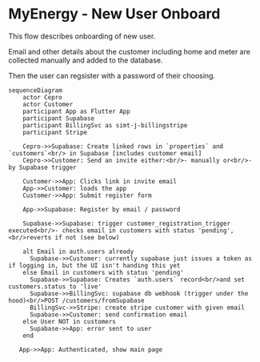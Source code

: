 # MyEnergy - New User Onboard

This flow describes onboarding of new user.

Email and other details about the customer including home and meter are collected manually and added to the database.

Then the user can regsister with a password of their choosing.

```mermaid
sequenceDiagram
    actor Cepro
    actor Customer
    participant App as Flutter App
    participant Supabase
    participant BillingSvc as simt-j-billingstripe 
    participant Stripe
    
    Cepro->>Supabase: Create linked rows in `properties` and `customers`<br/> in Supabase [includes customer email]
    Cepro->>Customer: Send an invite either:<br/>- manually or<br/>- by Supabase trigger
    
    Customer->>App: Clicks link in invite email
    App->>Customer: loads the app
    Customer->>App: Submit register form
    
    App->>Supabase: Register by email / password

    Supabase->>Supabase: trigger customer_registration_trigger executed<br/>- checks email in customers with status 'pending',<br/>reverts if not (see below)

    alt Email in auth.users already
      Supabase->>Customer: currently supabase just issues a token as if logging in, but the UI isn't handing this yet
    else Email in customers with status 'pending'
      Supabase->>Supabase: Creates `auth.users` record<br/>and set customers.status to 'live'
      Supabase->>BillingSvc: supabase db webhook (trigger under the hood)<br/>POST /customers/fromSupabase
      BillingSvc->>Stripe: create stripe customer with given email
      Supabase->>Customer: send confirmation email
    else User NOT in customers
      Supabase->>App: error sent to user
    end

   App->>App: Authenticated, show main page
```